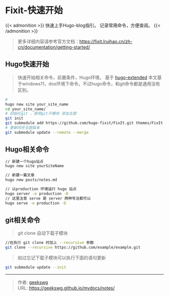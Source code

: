 # Fixit-快速开始

{{< admonition >}}
快速上手Hugo-blog指引。
记录常用命令，方便查阅。
{{< /admonition >}}
<!--more-->
> 更多详细内容请参考官方文档：https://fixit.lruihao.cn/zh-cn/documentation/getting-started/

## Hugo快速开始

> 快速开始相关命令，前置条件，Hugo环境， 基于 [hugo-extended](https://github.com/gohugoio/hugo/releases/tag/v0.111.3)
本文基于windows11，dos环境下命令，不过hugo命令，和git命令都是通用没有区别。

```bash
#
hugo new site your_site_name
cd your_site_name/
# 初始化git ，使用git子模块 添加主题
git init
git submodule add https://github.com/hugo-fixit/FixIt.git themes/FixIt
# 更新同步主题版本
git submodule update --remote --merge

```

## Hugo相关命令

```bash
// 新建一个hugo站点
hugo new site yourSiteName

// 新建一篇文章
hugo new posts/notes.md

// 以production 环境运行 hugo 站点
hugo server -e production -D
// 这里注意 serve 是 server 两种写法都可以
hugo serve -e production -D

```

## git相关命令

> git clone 自动下载子模块

```bash
//在执行 git clone 时加上 --recursive 参数
git clone --recursive https://github.com/example/example.git
```

> 如过忘记下载子模块可以执行下面的语句更新

```bash
git submodule update --init
```


---

> 作者: [geekswg](https://geekswg.github.io)  
> URL: https://geekswg.github.io/mydocs/notes/  

